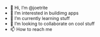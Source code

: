 - 👋 Hi, I’m @joetrite
- 👀 I’m interested in buildimg apps
- 🌱 I’m currently learning stuff
- 💞️ I’m looking to collaborate on cool stuff
- 📫 How to reach me 

<!---
joetrite/joetrite is a ✨ special ✨ repository because its `README.md` (this file) appears on your GitHub profile.
You can click the Preview link to take a look at your changes.
--->
